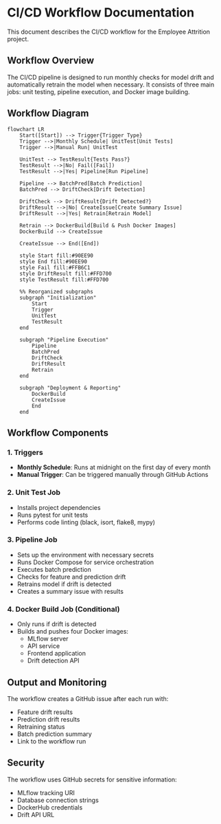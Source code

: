 # CI/CD Workflow Documentation

This document describes the CI/CD workflow for the Employee Attrition project.

## Workflow Overview

The CI/CD pipeline is designed to run monthly checks for model drift and automatically retrain the model when necessary. It consists of three main jobs: unit testing, pipeline execution, and Docker image building.

## Workflow Diagram

```mermaid
flowchart LR
    Start([Start]) --> Trigger{Trigger Type}
    Trigger -->|Monthly Schedule| UnitTest[Unit Tests]
    Trigger -->|Manual Run| UnitTest
    
    UnitTest --> TestResult{Tests Pass?}
    TestResult -->|No| Fail([Fail])
    TestResult -->|Yes| Pipeline[Run Pipeline]
    
    Pipeline --> BatchPred[Batch Prediction]
    BatchPred --> DriftCheck[Drift Detection]
    
    DriftCheck --> DriftResult{Drift Detected?}
    DriftResult -->|No| CreateIssue[Create Summary Issue]
    DriftResult -->|Yes| Retrain[Retrain Model]
    
    Retrain --> DockerBuild[Build & Push Docker Images]
    DockerBuild --> CreateIssue
    
    CreateIssue --> End([End])
    
    style Start fill:#90EE90
    style End fill:#90EE90
    style Fail fill:#FFB6C1
    style DriftResult fill:#FFD700
    style TestResult fill:#FFD700

    %% Reorganized subgraphs
    subgraph "Initialization"
        Start
        Trigger
        UnitTest
        TestResult
    end

    subgraph "Pipeline Execution"
        Pipeline
        BatchPred
        DriftCheck
        DriftResult
        Retrain
    end

    subgraph "Deployment & Reporting"
        DockerBuild
        CreateIssue
        End
    end
```

## Workflow Components

### 1. Triggers
- **Monthly Schedule**: Runs at midnight on the first day of every month
- **Manual Trigger**: Can be triggered manually through GitHub Actions

### 2. Unit Test Job
- Installs project dependencies
- Runs pytest for unit tests
- Performs code linting (black, isort, flake8, mypy)

### 3. Pipeline Job
- Sets up the environment with necessary secrets
- Runs Docker Compose for service orchestration
- Executes batch prediction
- Checks for feature and prediction drift
- Retrains model if drift is detected
- Creates a summary issue with results

### 4. Docker Build Job (Conditional)
- Only runs if drift is detected
- Builds and pushes four Docker images:
  - MLflow server
  - API service
  - Frontend application
  - Drift detection API

## Output and Monitoring

The workflow creates a GitHub issue after each run with:
- Feature drift results
- Prediction drift results
- Retraining status
- Batch prediction summary
- Link to the workflow run

## Security

The workflow uses GitHub secrets for sensitive information:
- MLflow tracking URI
- Database connection strings
- DockerHub credentials
- Drift API URL 